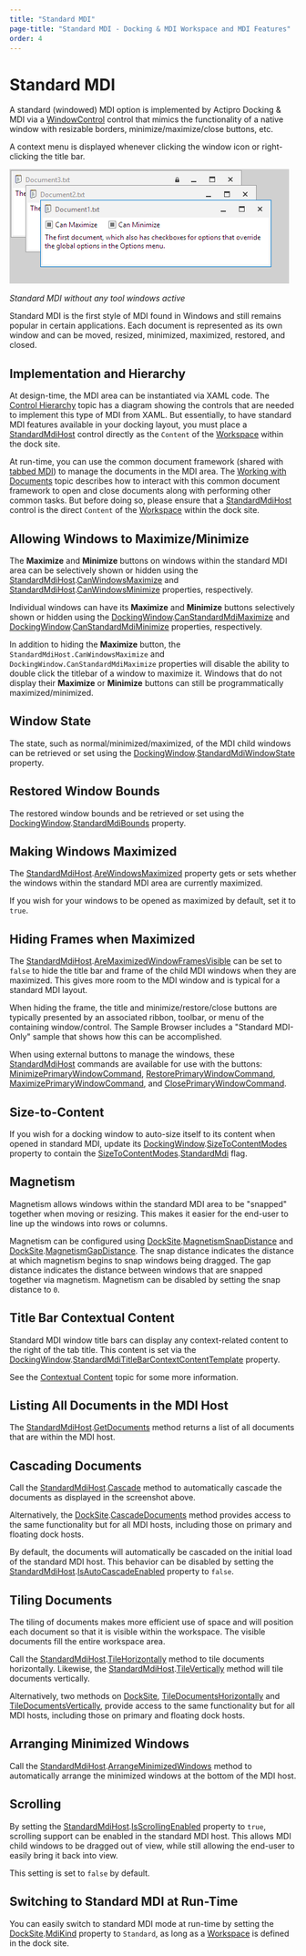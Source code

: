 ```yaml
---
title: "Standard MDI"
page-title: "Standard MDI - Docking & MDI Workspace and MDI Features"
order: 4
---
```

# Standard MDI

A standard (windowed) MDI option is implemented by Actipro Docking & MDI via a [WindowControl](xref:@ActiproUIRoot.Controls.Docking.WindowControl) control that mimics the functionality of a native window with resizable borders, minimize/maximize/close buttons, etc.

A context menu is displayed whenever clicking the window icon or right-clicking the title bar.

![Screenshot](../images/standard-mdi.png)

*Standard MDI without any tool windows active*

Standard MDI is the first style of MDI found in Windows and still remains popular in certain applications.  Each document is represented as its own window and can be moved, resized, minimized, maximized, restored, and closed.

## Implementation and Hierarchy

At design-time, the MDI area can be instantiated via XAML code.  The [Control Hierarchy](../control-hierarchy.md) topic has a diagram showing the controls that are needed to implement this type of MDI from XAML.  But essentially, to have standard MDI features available in your docking layout, you must place a [StandardMdiHost](xref:@ActiproUIRoot.Controls.Docking.StandardMdiHost) control directly as the `Content` of the [Workspace](workspace.md) within the dock site.

At run-time, you can use the common document framework (shared with [tabbed MDI](tabbed-mdi.md)) to manage the documents in the MDI area.  The [Working with Documents](working-with-documents.md) topic describes how to interact with this common document framework to open and close documents along with performing other common tasks.  But before doing so, please ensure that a [StandardMdiHost](xref:@ActiproUIRoot.Controls.Docking.StandardMdiHost) control is the direct `Content` of the [Workspace](workspace.md) within the dock site.

## Allowing Windows to Maximize/Minimize

The **Maximize** and **Minimize** buttons on windows within the standard MDI area can be selectively shown or hidden using the [StandardMdiHost](xref:@ActiproUIRoot.Controls.Docking.StandardMdiHost).[CanWindowsMaximize](xref:@ActiproUIRoot.Controls.Docking.StandardMdiHost.CanWindowsMaximize) and [StandardMdiHost](xref:@ActiproUIRoot.Controls.Docking.StandardMdiHost).[CanWindowsMinimize](xref:@ActiproUIRoot.Controls.Docking.StandardMdiHost.CanWindowsMinimize) properties, respectively.

Individual windows can have its **Maximize** and **Minimize** buttons selectively shown or hidden using the [DockingWindow](xref:@ActiproUIRoot.Controls.Docking.DockingWindow).[CanStandardMdiMaximize](xref:@ActiproUIRoot.Controls.Docking.DockingWindow.CanStandardMdiMaximize) and [DockingWindow](xref:@ActiproUIRoot.Controls.Docking.DockingWindow).[CanStandardMdiMinimize](xref:@ActiproUIRoot.Controls.Docking.DockingWindow.CanStandardMdiMinimize) properties, respectively.

In addition to hiding the **Maximize** button, the `StandardMdiHost.CanWindowsMaximize` and `DockingWindow.CanStandardMdiMaximize` properties will disable the ability to double click the titlebar of a window to maximize it. Windows that do not display their **Maximize** or **Minimize** buttons can still be programmatically maximized/minimized.

## Window State

The state, such as normal/minimized/maximized, of the MDI child windows can be retrieved or set using the [DockingWindow](xref:@ActiproUIRoot.Controls.Docking.DockingWindow).[StandardMdiWindowState](xref:@ActiproUIRoot.Controls.Docking.DockingWindow.StandardMdiWindowState) property.

## Restored Window Bounds

The restored window bounds and be retrieved or set using the [DockingWindow](xref:@ActiproUIRoot.Controls.Docking.DockingWindow).[StandardMdiBounds](xref:@ActiproUIRoot.Controls.Docking.DockingWindow.StandardMdiBounds) property.

## Making Windows Maximized

The [StandardMdiHost](xref:@ActiproUIRoot.Controls.Docking.StandardMdiHost).[AreWindowsMaximized](xref:@ActiproUIRoot.Controls.Docking.StandardMdiHost.AreWindowsMaximized) property gets or sets whether the windows within the standard MDI area are currently maximized.

If you wish for your windows to be opened as maximized by default, set it to `true`.

## Hiding Frames when Maximized

The [StandardMdiHost](xref:@ActiproUIRoot.Controls.Docking.StandardMdiHost).[AreMaximizedWindowFramesVisible](xref:@ActiproUIRoot.Controls.Docking.StandardMdiHost.AreMaximizedWindowFramesVisible) can be set to `false` to hide the title bar and frame of the child MDI windows when they are maximized. This gives more room to the MDI window and is typical for a standard MDI layout.

When hiding the frame, the title and minimize/restore/close buttons are typically presented by an associated ribbon, toolbar, or menu of the containing window/control.  The Sample Browser includes a "Standard MDI-Only" sample that shows how this can be accomplished.

When using external buttons to manage the windows, these [StandardMdiHost](xref:@ActiproUIRoot.Controls.Docking.StandardMdiHost) commands are available for use with the buttons: [MinimizePrimaryWindowCommand](xref:@ActiproUIRoot.Controls.Docking.StandardMdiHost.MinimizePrimaryWindowCommand), [RestorePrimaryWindowCommand](xref:@ActiproUIRoot.Controls.Docking.StandardMdiHost.RestorePrimaryWindowCommand), [MaximizePrimaryWindowCommand](xref:@ActiproUIRoot.Controls.Docking.StandardMdiHost.MaximizePrimaryWindowCommand), and [ClosePrimaryWindowCommand](xref:@ActiproUIRoot.Controls.Docking.StandardMdiHost.ClosePrimaryWindowCommand).

## Size-to-Content

If you wish for a docking window to auto-size itself to its content when opened in standard MDI, update its [DockingWindow](xref:@ActiproUIRoot.Controls.Docking.DockingWindow).[SizeToContentModes](xref:@ActiproUIRoot.Controls.Docking.DockingWindow.SizeToContentModes) property to contain the [SizeToContentModes](xref:@ActiproUIRoot.Controls.Docking.SizeToContentModes).[StandardMdi](xref:@ActiproUIRoot.Controls.Docking.SizeToContentModes.StandardMdi) flag.

## Magnetism

Magnetism allows windows within the standard MDI area to be "snapped" together when moving or resizing.  This makes it easier for the end-user to line up the windows into rows or columns.

Magnetism can be configured using [DockSite](xref:@ActiproUIRoot.Controls.Docking.DockSite).[MagnetismSnapDistance](xref:@ActiproUIRoot.Controls.Docking.DockSite.MagnetismSnapDistance) and [DockSite](xref:@ActiproUIRoot.Controls.Docking.DockSite).[MagnetismGapDistance](xref:@ActiproUIRoot.Controls.Docking.DockSite.MagnetismGapDistance).  The snap distance indicates the distance at which magnetism begins to snap windows being dragged.  The gap distance indicates the distance between windows that are snapped together via magnetism.  Magnetism can be disabled by setting the snap distance to `0`.

## Title Bar Contextual Content

Standard MDI window title bars can display any context-related content to the right of the tab title.  This content is set via the [DockingWindow](xref:@ActiproUIRoot.Controls.Docking.DockingWindow).[StandardMdiTitleBarContextContentTemplate](xref:@ActiproUIRoot.Controls.Docking.DockingWindow.StandardMdiTitleBarContextContentTemplate) property.

See the [Contextual Content](../docking-window-features/contextual-content.md) topic for some more information.

## Listing All Documents in the MDI Host

The [StandardMdiHost](xref:@ActiproUIRoot.Controls.Docking.StandardMdiHost).[GetDocuments](xref:@ActiproUIRoot.Controls.Docking.StandardMdiHost.GetDocuments*) method returns a list of all documents that are within the MDI host.

## Cascading Documents

Call the [StandardMdiHost](xref:@ActiproUIRoot.Controls.Docking.StandardMdiHost).[Cascade](xref:@ActiproUIRoot.Controls.Docking.StandardMdiHost.Cascade*) method to automatically cascade the documents as displayed in the screenshot above.

Alternatively, the [DockSite](xref:@ActiproUIRoot.Controls.Docking.DockSite).[CascadeDocuments](xref:@ActiproUIRoot.Controls.Docking.DockSite.CascadeDocuments*) method provides access to the same functionality but for all MDI hosts, including those on primary and floating dock hosts.

By default, the documents will automatically be cascaded on the initial load of the standard MDI host. This behavior can be disabled by setting the [StandardMdiHost](xref:@ActiproUIRoot.Controls.Docking.StandardMdiHost).[IsAutoCascadeEnabled](xref:@ActiproUIRoot.Controls.Docking.StandardMdiHost.IsAutoCascadeEnabled) property to `false`.

## Tiling Documents

The tiling of documents makes more efficient use of space and will position each document so that it is visible within the workspace.  The visible documents fill the entire workspace area.

Call the [StandardMdiHost](xref:@ActiproUIRoot.Controls.Docking.StandardMdiHost).[TileHorizontally](xref:@ActiproUIRoot.Controls.Docking.StandardMdiHost.TileHorizontally*) method to tile documents horizontally.  Likewise, the [StandardMdiHost](xref:@ActiproUIRoot.Controls.Docking.StandardMdiHost).[TileVertically](xref:@ActiproUIRoot.Controls.Docking.StandardMdiHost.TileVertically*) method will tile documents vertically.

Alternatively, two methods on [DockSite](xref:@ActiproUIRoot.Controls.Docking.DockSite), [TileDocumentsHorizontally](xref:@ActiproUIRoot.Controls.Docking.DockSite.TileDocumentsHorizontally*) and [TileDocumentsVertically](xref:@ActiproUIRoot.Controls.Docking.DockSite.TileDocumentsVertically*), provide access to the same functionality but for all MDI hosts, including those on primary and floating dock hosts.

## Arranging Minimized Windows

Call the [StandardMdiHost](xref:@ActiproUIRoot.Controls.Docking.StandardMdiHost).[ArrangeMinimizedWindows](xref:@ActiproUIRoot.Controls.Docking.StandardMdiHost.ArrangeMinimizedWindows*) method to automatically arrange the minimized windows at the bottom of the MDI host.

## Scrolling

By setting the [StandardMdiHost](xref:@ActiproUIRoot.Controls.Docking.StandardMdiHost).[IsScrollingEnabled](xref:@ActiproUIRoot.Controls.Docking.StandardMdiHost.IsScrollingEnabled) property to `true`, scrolling support can be enabled in the standard MDI host.  This allows MDI child windows to be dragged out of view, while still allowing the end-user to easily bring it back into view.

This setting is set to `false` by default.

## Switching to Standard MDI at Run-Time

You can easily switch to standard MDI mode at run-time by setting the [DockSite](xref:@ActiproUIRoot.Controls.Docking.DockSite).[MdiKind](xref:@ActiproUIRoot.Controls.Docking.DockSite.MdiKind) property to `Standard`, as long as a [Workspace](xref:@ActiproUIRoot.Controls.Docking.Workspace) is defined in the dock site.
